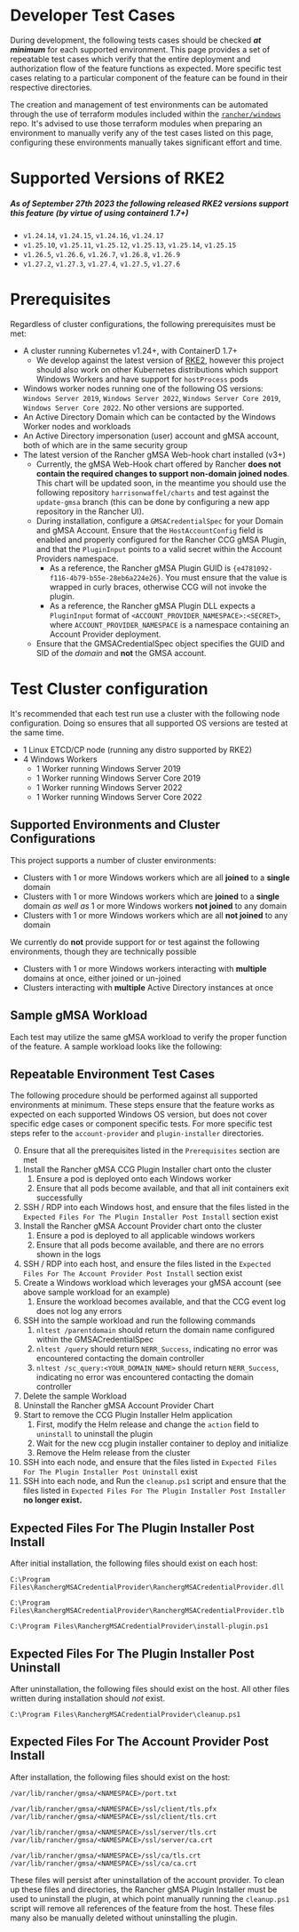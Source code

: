 # Developer Test Cases

During development, the following tests cases should be checked **_at minimum_** for each supported environment. This page provides a set of repeatable test cases which verify that the entire deployment and authorization flow of the feature functions as expected. More specific test cases relating to a particular component of the feature can be found in their respective directories.

The creation and management of test environments can be automated through the use of terraform modules included within the [`rancher/windows`](https://github.com/rancher/windows/tree/main/terraform) repo. It's advised to use those terraform modules when preparing an environment to manually verify any of the test cases listed on this page, configuring these environments manually takes significant effort and time.

# Supported Versions of RKE2

##### _As of September 27th 2023_ the following released RKE2 versions support this feature (by virtue of using containerd 1.7+)

+ `v1.24.14`, `v1.24.15`, `v1.24.16`, `v1.24.17`  
+ `v1.25.10`, `v1.25.11`, `v1.25.12`, `v1.25.13`, `v1.25.14`, `v1.25.15`  
+ `v1.26.5`, `v1.26.6`, `v1.26.7`, `v1.26.8`, `v1.26.9`
+ `v1.27.2`, `v1.27.3`, `v1.27.4`, `v1.27.5`, `v1.27.6`

# Prerequisites 

Regardless of cluster configurations, the following prerequisites must be met:

+ A cluster running Kubernetes v1.24+, with ContainerD 1.7+
    + We develop against the latest version of [RKE2](https://github.com/rancher/rke2), however this project should also work on other Kubernetes distributions which support Windows Workers and have support for `hostProcess` pods
+ Windows worker nodes running one of the following OS versions: `Windows Server 2019`, `Windows Server 2022`, `Windows Server Core 2019`, `Windows Server Core 2022`. No other versions are supported. 
+ An Active Directory Domain which can be contacted by the Windows Worker nodes and workloads
+ An Active Directory impersonation (user) account and gMSA account, both of which are in the same security group
+ The latest version of the Rancher gMSA Web-hook chart installed (v3+)
    + Currently, the gMSA Web-Hook chart offered by Rancher **does not contain the required changes to support non-domain joined nodes**. This chart will be updated soon, in the meantime you should use the following repository `harrisonwaffel/charts` and test against the `update-gmsa` branch (this can be done by configuring a new app repository in the Rancher UI).
  + During installation, configure a `GMSACredentialSpec` for your Domain and gMSA Account. Ensure that the `HostAccountConfig` field is enabled and properly configured for the Rancher CCG gMSA Plugin, and that the `PluginInput` points to a valid secret within the Account Providers namespace.
    + As a reference, the Rancher gMSA Plugin GUID is `{e4781092-f116-4b79-b55e-28eb6a224e26}`. You must ensure that the value is wrapped in curly braces, otherwise CCG will not invoke the plugin.
    + As a reference, the Rancher gMSA Plugin DLL expects a `PluginInput` format of `<ACCOUNT_PROVIDER_NAMESPACE>:<SECRET>`, where `ACCOUNT_PROVIDER_NAMESPACE` is a namespace containing an Account Provider deployment. 
  + Ensure that the GMSACredentialSpec object specifies the GUID and SID of the _domain_ and **not** the GMSA account. 

# Test Cluster configuration 

It's recommended that each test run use a cluster with the following node configuration. Doing so ensures that all supported OS versions are tested at the same time. 

+ 1 Linux ETCD/CP node (running any distro supported by RKE2)
+ 4 Windows Workers
  + 1 Worker running Windows Server 2019
  + 1 Worker running Windows Server Core 2019
  + 1 Worker running Windows Server 2022
  + 1 Worker running Windows Server Core 2022

## Supported Environments and Cluster Configurations

This project supports a number of cluster environments:

+ Clusters with 1 or more Windows workers which are all **joined** to a **single** domain
+ Clusters with 1 or more Windows workers which are **joined** to a **single** domain _as well as_ 1 or more Windows workers **not joined** to any domain
+ Clusters with 1 or more Windows workers which are all **not joined** to any domain

We currently do **not** provide support for or test against the following environments, though they are technically possible

+ Clusters with 1 or more Windows workers interacting with **multiple** domains at once, either joined or un-joined
+ Clusters interacting with **multiple** Active Directory instances at once

## Sample gMSA Workload

Each test may utilize the same gMSA workload to verify the proper function of the feature. A sample workload looks like the following: 

<details hidden>

<summary>
Sample gMSA Workload
</summary>

The below yaml can be used to deploy a workload utilizing a gMSA account. Several fields must be modified in accordance with your Active Directory environment. The workload uses a `windows/servercore` base image, to leverage the Active Directory authentication apis. The `servercore` base image is ~4GB (!). Expect a lengthy image pull time the first time you deploy this workload; grab a drink, relax. 

```yaml 
---
kind: ConfigMap
apiVersion: v1
metadata:
  labels:
    app: gmsa-demo
  name: gmsa-demo
  namespace: cattle-windows-gmsa-system
data:
  run.ps1: |
    $ErrorActionPreference = "Stop"

    Write-Output "Configuring IIS with authentication."

    # Add required Windows features, since they are not installed by default.
    Install-WindowsFeature "Web-Windows-Auth", "Web-Asp-Net45"

    # Create simple ASP.NET page.
    New-Item -Force -ItemType Directory -Path 'C:\inetpub\wwwroot\app'
    Set-Content -Path 'C:\inetpub\wwwroot\app\default.aspx' -Value 'Authenticated as <B><%=User.Identity.Name%></B>, Type of Authentication: <B><%=User.Identity.AuthenticationType%></B>'

    # Configure IIS with authentication.
    Import-Module IISAdministration
    Start-IISCommitDelay
    (Get-IISConfigSection -SectionPath 'system.webServer/security/authentication/windowsAuthentication').Attributes['enabled'].value = $true
    (Get-IISConfigSection -SectionPath 'system.webServer/security/authentication/anonymousAuthentication').Attributes['enabled'].value = $false
    (Get-IISServerManager).Sites[0].Applications[0].VirtualDirectories[0].PhysicalPath = 'C:\inetpub\wwwroot\app'
    Stop-IISCommitDelay

    Write-Output "IIS with authentication is ready."

    C:\ServiceMonitor.exe w3svc
---
apiVersion: apps/v1
kind: Deployment
metadata:
  labels:
    app: gmsa-demo
  name: gmsa-demo
  namespace: cattle-windows-gmsa-system
spec:
  replicas: 1
  selector:
    matchLabels:
      app: gmsa-demo
  template:
    metadata:
      labels:
        app: gmsa-demo
    spec:
      dnsConfig:
        nameservers:
          - <ACTIVE_DIRECTORY_DOMAIN_CONTROLLER_IP>
        searches:
          - <YOUR_ACTIVE_DIRECTORY_DOMAIN_NAME>
      serviceAccount: rancher-windows-gmsa
      serviceAccountName: rancher-windows-gmsa
      securityContext:
        windowsOptions:
          gmsaCredentialSpecName: <YOUR_GMSACREDSPEC_NAME>
      containers:
        - name: iis
          image: mcr.microsoft.com/windows/servercore/iis:windowsservercore-ltsc2022
          imagePullPolicy: IfNotPresent
          command:
            - powershell
          args:
            - -File
            - /gmsa-demo/run.ps1
          volumeMounts:
            - name: gmsa-demo
              mountPath: /gmsa-demo
      volumes:
        - configMap:
            defaultMode: 420
            name: gmsa-demo
          name: gmsa-demo
      nodeSelector:
        kubernetes.io/os: windows
---
apiVersion: v1
kind: Service
metadata:
  labels:
    app: gmsa-demo
  name: gmsa-demo
  namespace: cattle-windows-gmsa-system
spec:
  ports:
    - port: 80
      targetPort: 80
  selector:
    app: gmsa-demo
  type: LoadBalancer

```

</details>

Repeatable Environment Test Cases
---

The following procedure should be performed against all supported environments at minimum. These steps ensure that the feature works as expected on each supported Windows OS version, but does not cover specific edge cases or component specific tests. For more specific test steps refer to the `account-provider` and `plugin-installer` directories. 

0. Ensure that all the prerequisites listed in the `Prerequisites` section are met
1. Install the Rancher gMSA CCG Plugin Installer chart onto the cluster
    1. Ensure a pod is deployed onto each Windows worker
    2. Ensure that all pods become available, and that all init containers exit successfully
2. SSH / RDP into each Windows host, and ensure that the files listed in the `Expected Files For The Plugin Installer Post Install` section exist
3. Install the Rancher gMSA Account Provider chart onto the cluster
    1. Ensure a pod is deployed to all applicable windows workers
    2. Ensure that all pods become available, and there are no errors shown in the logs
4. SSH / RDP into each host, and ensure the files listed in the `Expected Files For The Account Provider Post Install` section exist
5. Create a Windows workload which leverages your gMSA account (see above sample workload for an example)
    1. Ensure the workload becomes available, and that the CCG event log does not log any errors 
6. SSH into the sample workload and run the following commands
   1. `nltest /parentdomain` should return the domain name configured within the GMSACredentialSpec 
   2. `nltest /query` should return `NERR_Success`, indicating no error was encountered contacting the domain controller
   3. `nltest /sc_query:<YOUR_DOMAIN_NAME>` should return `NERR_Success`, indicating no error was encountered contacting the domain controller
7. Delete the sample Workload
8. Uninstall the Rancher gMSA Account Provider Chart
9. Start to remove the CCG Plugin Installer Helm application
   1. First, modify the Helm release and change the `action` field to `uninstall` to uninstall the plugin
   2. Wait for the new ccg plugin installer container to deploy and initialize 
   3. Remove the Helm release from the cluster
10. SSH into each node, and ensure that the files listed in `Expected Files For The Plugin Installer Post Uninstall` exist 
11. SSH into each node, and Run the `cleanup.ps1` script and ensure that the files listed in `Expected Files For The Plugin Installer Post Installer` **no longer exist.** 

## Expected Files For The Plugin Installer Post Install
After initial installation, the following files should exist on each host:

`C:\Program Files\RanchergMSACredentialProvider\RanchergMSACredentialProvider.dll`

`C:\Program Files\RanchergMSACredentialProvider\RanchergMSACredentialProvider.tlb`

`C:\Program Files\RanchergMSACredentialProvider\install-plugin.ps1`

## Expected Files For The Plugin Installer Post Uninstall
After uninstallation, the following files should exist on the host. All other files written during installation should _not_ exist. 

`C:\Program Files\RanchergMSACredentialProvider\cleanup.ps1`

## Expected Files For The Account Provider Post Install

After installation, the following files should exist on the host: 

`/var/lib/rancher/gmsa/<NAMESPACE>/port.txt`

`/var/lib/rancher/gmsa/<NAMESPACE>/ssl/client/tls.pfx`
`/var/lib/rancher/gmsa/<NAMESPACE>/ssl/client/tls.crt`

`/var/lib/rancher/gmsa/<NAMESPACE>/ssl/server/tls.crt`
`/var/lib/rancher/gmsa/<NAMESPACE>/ssl/server/ca.crt`

`/var/lib/rancher/gmsa/<NAMESPACE>/ssl/ca/tls.crt`
`/var/lib/rancher/gmsa/<NAMESPACE>/ssl/ca/ca.crt`

These files will persist after uninstallation of the account provider. To clean up these files and directories, the Rancher gMSA Plugin Installer must be used to uninstall the plugin, at which point manually running the `cleanup.ps1` script will remove all references of the feature from the host. These files many also be manually deleted without uninstalling the plugin.
